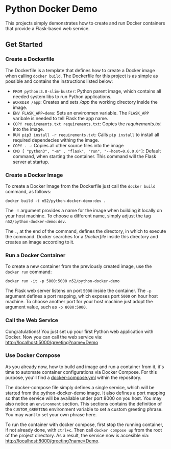# Python Docker Demo
This projects simply demonstrates how to create and run Docker containers that provide a Flask-based web service.
## Get Started
### Create a Dockerfile
The Dockerfile is a template that defines how to create a Docker image when calling `docker build`. The Dockerfile for this project is as simple as possible
and contains the instructions listed below:
* `FROM python:3.8-slim-buster`: Python parent image, which contains all needed system libs to run Python applications.
* `WORKDIR /app`: Creates and sets _/app_ the working directory inside the image.
* `ENV FLASK_APP=demo`: Sets an environmen variable. The `FLASK_APP` varibale is needed to tell Flask the app name.
* `COPY requirements.txt requirements.txt`: Copies the _requirements.txt_ into the image.
* `RUN pip3 install -r requirements.txt`: Calls `pip install` to install all required dependecies withing the image.
* `COPY . .`: Copies all other source files into the image
* `CMD [ "python3", "-m" , "flask", "run", "--host=0.0.0.0"]`: Default command, when starting the container. This command will the Flask server at startup.
### Create a Docker Image
To create a Docker Image from the Dockerfile just call the `docker build` command, as follows:  
```
docker build -t n52/python-docker-demo:dev .
```
The `-t` argument provides a name for the image when building it locally on your host machine. To choose a different name, simply adjust the tag `n52/python-docker-demo:dev`.  

The `.`, at the end of the command, defines the directory, in which to execute the command. Docker searches for a _Dockerfile_ inside this directory and creates an image according to it.
### Run a Docker Container
To create a new container from the previously created image, use the `docker run` command:
```
docker run -it -p 5000:5000 n52/python-docker-demo
```
The Flask web server listens on port `5000` inside the container. The `-p` argument defines a port mapping, which exposes port `5000` on hour host machine. To choose another port for your host machine just adopt the argument value, such as `-p 8080:5000`.
### Call the Web Service
Congratulations! You just set up your first Python web application with Docker. Now you can call the web service via:
[http://localhost:5000/greeting?name=Demo](http://localhost:5000/greeting?name=Demo)
### Use Docker Compose
As you already now, how to build and image and run a container from it, it's time to automate container configurations via Docker Compose. For this purpose, you'll find a [docker-compose.yml](./docker-compose.yml) within the repository.

The docker-compose file simply defines a single service, which will be started from the python-docker-demo image. It also defines a port mapping so that the service will be available under port 8000 on you host. You may also notice an `environment` section. This sections contains the definition of the `CUSTOM_GREETING` environment variable to set a custom greeting phrase. You may want to set your own phrase here.

To run the container with docker compose, first stop the running container, if not already done, with `ctrl+c`. Then call `docker compose up` from the root of the project directory. As a result, the service now is accesible via:
[http://localhost:8000/greeting?name=Demo](http://localhost:8000/greeting?name=Demo).
